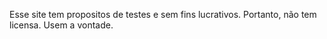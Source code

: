 Esse site tem propositos de testes e sem fins lucrativos. Portanto, não tem licensa. 
Usem a vontade.
